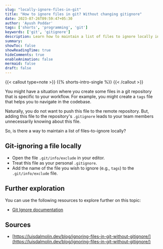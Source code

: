 ```yaml
---
slug: "locally-ignore-files-in-git"
title: "How to ignore files in git? Without changing gitignore"
date: 2023-07-26T09:59:47+05:30
author: 'Ayush Poddar'
tags: ['shorts', 'programming', 'git']
keywords: ['git', 'gitignore']
description: Learn how to maintain a list of files to ignore locally in git and keep your workflow-specific files to yourself.
summary:
showToc: false
showReadingTime: true
hideComments: true
enableAnimation: false
mermaid: false
draft: false
---
```


{{< callout type=note >}}
    {{% shorts-intro-single %}}
{{< /callout >}}

You might have a situation where you create some files in a git repository that is specific to your
workflow. For example, you might create a `tags` file that helps you to navigate in the codebase.

Naturally, you do not want to push this file to the remote repository. But, adding this file
to the repository's `.gitignore` leads to your team members unnecessarily knowing about this file.

So, is there a way to maintain a list of files-to-ignore locally?

## Git-ignoring a file locally
- Open the file `.git/info/exclude` in your editor.
- Treat this file as your personal `.gitignore`.
- Add the name of the file you wish to ignore (e.g., `tags`) to the `.git/info/exclude` file.

## Further exploration
You can use the following resources to explore further on this topic:
- [Git Ignore documentation](https://git-scm.com/docs/gitignore#:~:text=should%20go%20into%20the%20%24GIT_DIR/info/exclude%20file)

## Sources
- [https://luisdalmolin.dev/blog/ignoring-files-in-git-without-gitignore/](https://luisdalmolin.dev/blog/ignoring-files-in-git-without-gitignore/)

